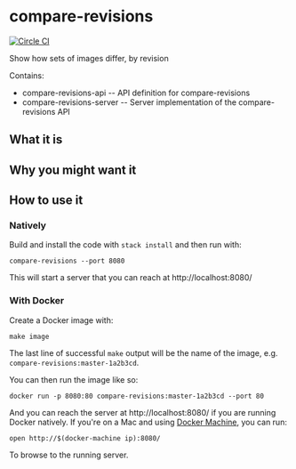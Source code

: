 # compare-revisions

[![Circle CI](https://circleci.com/gh/jml/compare-revisions/tree/master.svg?style=shield)](https://circleci.com/gh/jml/compare-revisions/tree/master)

Show how sets of images differ, by revision

Contains:

* compare-revisions-api -- API definition for compare-revisions
* compare-revisions-server -- Server implementation of the compare-revisions API

## What it is

## Why you might want it

## How to use it

### Natively

Build and install the code with `stack install` and then run with:

    compare-revisions --port 8080

This will start a server that you can reach at http://localhost:8080/

### With Docker

Create a Docker image with:

    make image

The last line of successful `make` output will be the name of the image, e.g.
`compare-revisions:master-1a2b3cd`.

You can then run the image like so:

    docker run -p 8080:80 compare-revisions:master-1a2b3cd --port 80

And you can reach the server at http://localhost:8080/ if you are running
Docker natively. If you're on a Mac and
using [Docker Machine](https://docs.docker.com/machine/), you can run:

    open http://$(docker-machine ip):8080/

To browse to the running server.
